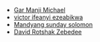 <!-- write fullname in [] and link to github account in () -->
  * [Gar Manji Michael](https://github.com/mbragi)
  * [victor ifeanyi ezeabikwa](https://github.com/Vjfrontend)
  * [Mandyang sunday solomon](https://github.com/mandyang-sunday)
  * [David Rotshak Zebedee](https://github.com/Spydacom)